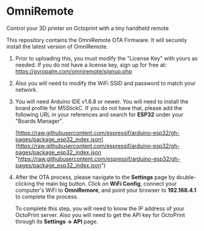 # OmniRemote
Control your 3D printer on Octoprint with a tiny handheld remote

This repository contains the OmniRemote OTA Firmware. It will securely install the latest version of OmniRemote.

1. Prior to uploading this, you must modify the "License Key" with yours as needed. If you do not have a license key, sign up for free at: https://gyropalm.com/omniremote/signup.php

2. Also you will need to modify the WiFi SSID and password to match your network.

3. You will need Arduino IDE v1.6.8 or newer. You will need to install the board profile for M5StickC. If you do not have that, please add the following URL in your references and search for **ESP32** under your "Boards Manager".

	[https://raw.githubusercontent.com/espressif/arduino-esp32/gh-pages/package_esp32_index.json](https://raw.githubusercontent.com/espressif/arduino-esp32/gh-pages/package_esp32_index.json "https://raw.githubusercontent.com/espressif/arduino-esp32/gh-pages/package_esp32_index.json")

4. After the OTA process, please navigate to the **Settings** page by double-clicking the main big button. Click on **WiFi Config**, connect your computer's WiFi to **OmniRemore**, and point your browser to **192.168.4.1** to complete the process.

	To complete this step, you will need to know the IP address of your OctoPrint server. Also you will need to get the API key for OctoPrint through its **Settings -> API** page.